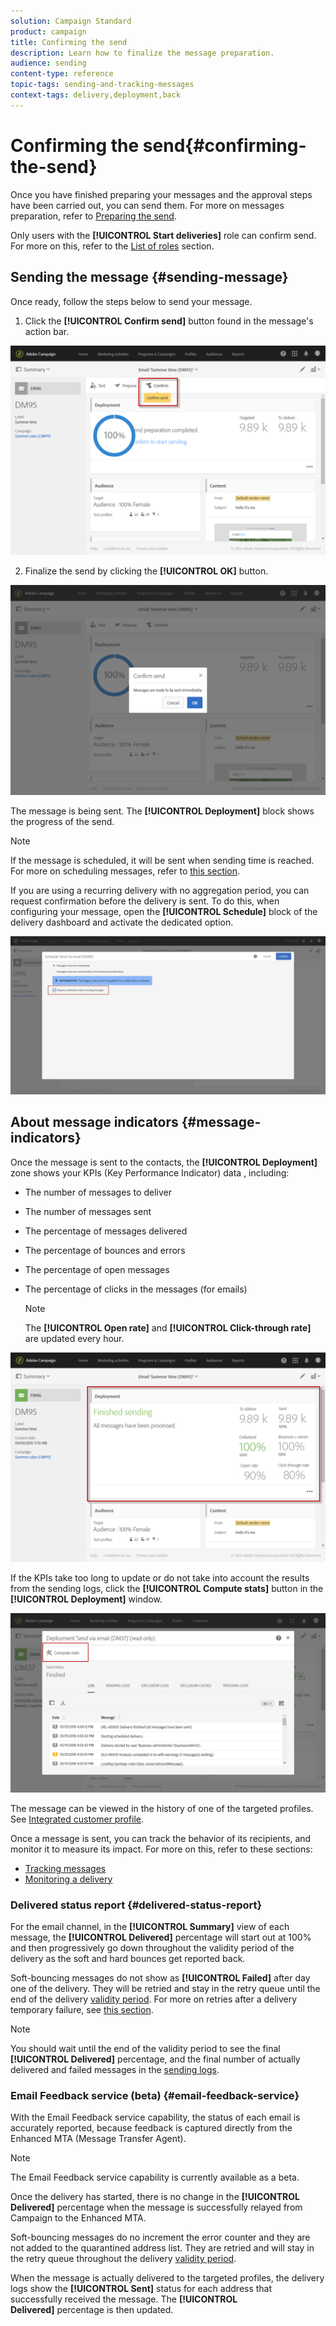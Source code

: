 ```yaml
---
solution: Campaign Standard
product: campaign
title: Confirming the send
description: Learn how to finalize the message preparation.
audience: sending
content-type: reference
topic-tags: sending-and-tracking-messages
context-tags: delivery,deployment,back
---
```


# Confirming the send{#confirming-the-send}

Once you have finished preparing your messages and the approval steps have been carried out, you can send them. For more on messages preparation, refer to [Preparing the send](../../sending/using/preparing-the-send.md).

Only users with the **[!UICONTROL Start deliveries]** role can confirm send. For more on this, refer to the [List of roles](../../administration/using/list-of-roles.md) section.

<!--Users without this role will see the following message: 

![](assets/confirm_delivery_2.png)-->

## Sending the message {#sending-message}

Once ready, follow the steps below to send your message.

1. Click the **[!UICONTROL Confirm send]** button found in the message's action bar.

  ![](assets/confirm_delivery.png)

2. Finalize the send by clicking the **[!UICONTROL OK]** button.

  ![](assets/confirm_delivery1.png)

The message is being sent. The **[!UICONTROL Deployment]** block shows the progress of the send.

>[!NOTE]
>
>If the message is scheduled, it will be sent when sending time is reached. For more on scheduling messages, refer to [this section](../../sending/using/about-scheduling-messages.md).

If you are using a recurring delivery with no aggregation period, you can request confirmation before the delivery is sent. To do this, when configuring your message, open the **[!UICONTROL Schedule]** block of the delivery dashboard and activate the dedicated option.

![](assets/confirmation_recurring_deliveries.png)

## About message indicators {#message-indicators}

Once the message is sent to the contacts, the **[!UICONTROL Deployment]** zone shows your KPIs (Key Performance Indicator) data , including:

* The number of messages to deliver
* The number of messages sent
* The percentage of messages delivered
* The percentage of bounces and errors
* The percentage of open messages
* The percentage of clicks in the messages (for emails)

  >[!NOTE]
  >
  >The **[!UICONTROL Open rate]** and **[!UICONTROL Click-through rate]** are updated every hour.

![](assets/sending_delivery.png)

If the KPIs take too long to update or do not take into account the results from the sending logs, click the **[!UICONTROL Compute stats]** button in the **[!UICONTROL Deployment]** window.

![](assets/sending_delivery7.png)

The message can be viewed in the history of one of the targeted profiles. See [Integrated customer profile](../../audiences/using/integrated-customer-profile.md).

Once a message is sent, you can track the behavior of its recipients, and monitor it to measure its impact. For more on this, refer to these sections:

* [Tracking messages](../../sending/using/tracking-messages.md)
* [Monitoring a delivery](../../sending/using/monitoring-a-delivery.md)

### Delivered status report {#delivered-status-report}

<!--All messages will show as Sent as soon as they are successfully relayed from Campaign to the Enhanced MTA. They will stay in that state unless or until a bounce for that message is communicated back from the Enhanced MTA to Campaign. You should wait until the end of the validity period to see the final Success percentage, and the final number of Sent and Failed messages. Consequently:-->

For the email channel, in the **[!UICONTROL Summary]** view of each message, the **[!UICONTROL Delivered]** percentage will start out at 100% and then progressively go down throughout the validity period of the delivery as the soft and hard bounces get reported back<!--from the Enhanced MTA to Campaign-->.

Soft-bouncing messages do not show as **[!UICONTROL Failed]** after day one of the delivery. They will be retried and stay in the retry queue until the end of the delivery [validity period](../../administration/using/configuring-email-channel.md#validity-period-parameters). For more on retries after a delivery temporary failure, see [this section](../../sending/using/understanding-delivery-failures.md#retries-after-a-delivery-temporary-failure).

>[!NOTE]
>
>You should wait until the end of the validity period to see the final **[!UICONTROL Delivered]** percentage, and the final number of actually delivered and failed messages in the [sending logs](../../sending/using/monitoring-a-delivery.md#sending-logs).

### Email Feedback service (beta) {#email-feedback-service}

With the Email Feedback service capability, the status of each email is accurately reported, because feedback is captured directly from the Enhanced MTA (Message Transfer Agent).

>[!NOTE]
>
>The Email Feedback service capability is currently available as a beta.

Once the delivery has started, there is no change in the **[!UICONTROL Delivered]** percentage when the message is successfully relayed from Campaign to the Enhanced MTA. <!--The delivery logs show the **[!UICONTROL Taken into account by the service provider]** status for the targeted addresses.-->

<!--Soft-bouncing messages will show as Failed while they are retried on each additional day of the validity period for the delivery. They will stay in the Enhanced MTA retry queue throughout the delivery validity period.??-->

Soft-bouncing messages do no increment the error counter and they are not added to the quarantined address list. They are retried and will stay in the retry queue throughout the delivery [validity period](../../administration/using/configuring-email-channel.md#validity-period-parameters).

When the message is actually delivered to the targeted profiles, the delivery logs show the **[!UICONTROL Sent]** status for each address that successfully received the message. The **[!UICONTROL Delivered]** percentage is then updated.